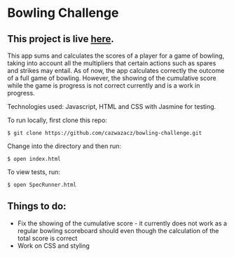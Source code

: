 
Bowling Challenge
=================
This project is live [here](https://cazwazacz.github.io/bowling-challenge/).
---

This app sums and calculates the scores of a player for a game of bowling, taking into account all the multipliers that certain actions such as spares and strikes may entail. As of now, the app calculates correctly the outcome of a full game of bowling. However, the showing of the cumulative score while the game is progress is not correct currently and is a work in progress.

Technologies used: Javascript, HTML and CSS with Jasmine for testing.

To run locally, first clone this repo:
```
$ git clone https://github.com/cazwazacz/bowling-challenge.git
```
Change into the directory and then run:
```
$ open index.html
```
To view tests, run:
```
$ open SpecRunner.html
```

Things to do:
---
- Fix the showing of the cumulative score - it currently does not work as a regular bowling scoreboard should even though the calculation of the total score is correct
- Work on CSS and styling
